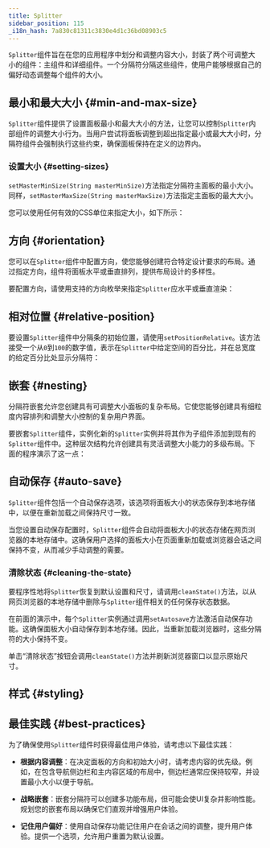 ```yaml
---
title: Splitter
sidebar_position: 115
_i18n_hash: 7a830c81311c3830e4d1c36bd08903c5
---
```

<DocChip chip='shadow' />
<DocChip chip='name' label="dwc-splitter" />
<DocChip chip='since' label='24.00' />
<JavadocLink type="splitter" location="com/webforj/component/layout/splitter/Splitter" top='true'/>

`Splitter`组件旨在在您的应用程序中划分和调整内容大小，封装了两个可调整大小的组件：主组件和详细组件。一个分隔符分隔这些组件，使用户能够根据自己的偏好动态调整每个组件的大小。

<ComponentDemo 
path='/webforj/splitterbasic?' 
javaE='https://raw.githubusercontent.com/webforj/webforj-documentation/refs/heads/main/src/main/java/com/webforj/samples/views/splitter/SplitterBasicView.java'
height='300px'
/>

## 最小和最大大小 {#min-and-max-size}

`Splitter`组件提供了设置面板最小和最大大小的方法，让您可以控制`Splitter`内部组件的调整大小行为。当用户尝试将面板调整到超出指定最小或最大大小时，分隔符组件会强制执行这些约束，确保面板保持在定义的边界内。

### 设置大小 {#setting-sizes}

`setMasterMinSize(String masterMinSize)`方法指定分隔符主面板的最小大小。同样，`setMasterMaxSize(String masterMaxSize)`方法指定主面板的最大大小。

您可以使用任何有效的CSS单位来指定大小，如下所示：

<ComponentDemo 
path='/webforj/splitterminmax?' 
javaE='https://raw.githubusercontent.com/webforj/webforj-documentation/refs/heads/main/src/main/java/com/webforj/samples/views/splitter/SplitterMinMaxView.java'
height='300px'
/>

## 方向 {#orientation}

您可以在`Splitter`组件中配置方向，使您能够创建符合特定设计要求的布局。通过指定方向，组件将面板水平或垂直排列，提供布局设计的多样性。

要配置方向，请使用支持的方向枚举来指定`Splitter`应水平或垂直渲染：

<ComponentDemo 
path='/webforj/splitterorientation?' 
javaE='https://raw.githubusercontent.com/webforj/webforj-documentation/refs/heads/main/src/main/java/com/webforj/samples/views/splitter/SplitterOrientationView.java'
height='300px'
/>

## 相对位置 {#relative-position}

要设置`Splitter`组件中分隔条的初始位置，请使用`setPositionRelative`。该方法接受一个从`0`到`100`的数字值，表示在`Splitter`中给定空间的百分比，并在总宽度的给定百分比处显示分隔符：

<ComponentDemo 
path='/webforj/splitterposition?' 
javaE='https://raw.githubusercontent.com/webforj/webforj-documentation/refs/heads/main/src/main/java/com/webforj/samples/views/splitter/SplitterPositionView.java'
height='300px'
/>

## 嵌套 {#nesting}

分隔符嵌套允许您创建具有可调整大小面板的复杂布局。它使您能够创建具有细粒度内容排列和调整大小控制的复杂用户界面。

要嵌套`Splitter`组件，实例化新的`Splitter`实例并将其作为子组件添加到现有的`Splitter`组件中。这种层次结构允许创建具有灵活调整大小能力的多级布局。下面的程序演示了这一点：

<ComponentDemo 
path='/webforj/splitternested?' 
javaE='https://raw.githubusercontent.com/webforj/webforj-documentation/refs/heads/main/src/main/java/com/webforj/samples/views/splitter/SplitterNestedView.java'
height='300px'
/>

## 自动保存 {#auto-save}

`Splitter`组件包括一个自动保存选项，该选项将面板大小的状态保存到本地存储中，以便在重新加载之间保持尺寸一致。

当您设置自动保存配置时，`Splitter`组件会自动将面板大小的状态存储在网页浏览器的本地存储中。这确保用户选择的面板大小在页面重新加载或浏览器会话之间保持不变，从而减少手动调整的需要。

### 清除状态 {#cleaning-the-state}

要程序性地将`Splitter`恢复到默认设置和尺寸，请调用`cleanState()`方法，以从网页浏览器的本地存储中删除与`Splitter`组件相关的任何保存状态数据。

<ComponentDemo 
path='/webforj/splitterautosave?' 
javaE='https://raw.githubusercontent.com/webforj/webforj-documentation/refs/heads/main/src/main/java/com/webforj/samples/views/splitter/SplitterAutoSaveView.java'
height='400px'
/>

在前面的演示中，每个`Splitter`实例通过调用`setAutosave`方法激活自动保存功能。这确保面板大小自动保存到本地存储。因此，当重新加载浏览器时，这些分隔符的大小保持不变。

单击“清除状态”按钮会调用`cleanState()`方法并刷新浏览器窗口以显示原始尺寸。

## 样式 {#styling}

<TableBuilder name="Splitter" />

## 最佳实践 {#best-practices}

为了确保使用`Splitter`组件时获得最佳用户体验，请考虑以下最佳实践：

- **根据内容调整**：在决定面板的方向和初始大小时，请考虑内容的优先级。例如，在包含导航侧边栏和主内容区域的布局中，侧边栏通常应保持较窄，并设置最小大小以便于导航。

- **战略嵌套**：嵌套分隔符可以创建多功能布局，但可能会使UI复杂并影响性能。规划您的嵌套布局以确保它们直观并增强用户体验。

- **记住用户偏好**：使用自动保存功能记住用户在会话之间的调整，提升用户体验。提供一个选项，允许用户重置为默认设置。
